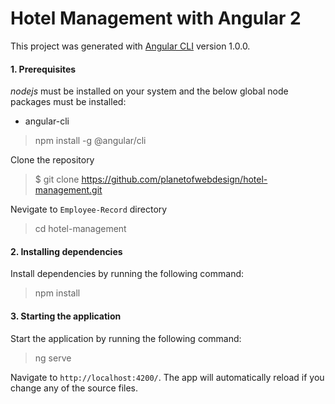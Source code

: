 Hotel Management with Angular 2
=================================

This project was generated with [Angular CLI](https://github.com/angular/angular-cli) version 1.0.0.

#### 1. Prerequisites

*nodejs* must be installed on your system and the below global node packages must be installed:

- angular-cli 

> npm install -g @angular/cli


Clone the repository 

> $ git clone https://github.com/planetofwebdesign/hotel-management.git

Nevigate to `Employee-Record` directory 

> cd hotel-management


#### 2. Installing dependencies

Install dependencies by running the following command:

> npm install


#### 3. Starting the application

Start the application by running the following command:

> ng serve

 Navigate to `http://localhost:4200/`. The app will automatically reload if you change any of the source files.

